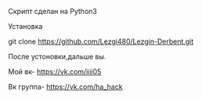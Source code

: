 Скрипт сделан на Python3

Установка

git clone https://github.com/Lezgi480/Lezgin-Derbent.git

После устоновки,дальше вы.

Мой вк- https://vk.com/iiii05

Вк группа- https://vk.com/ha_hack
